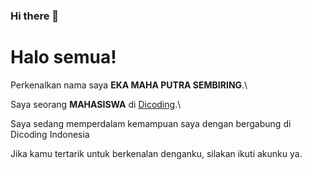 ### Hi there 👋

# Halo semua! 

Perkenalkan nama saya **EKA MAHA PUTRA SEMBIRING**.\

Saya seorang **MAHASISWA** di [Dicoding](https://www.dicoding.com/).\

Saya sedang memperdalam kemampuan saya dengan bergabung di Dicoding Indonesia



Jika kamu tertarik untuk berkenalan denganku, silakan ikuti akunku ya.
